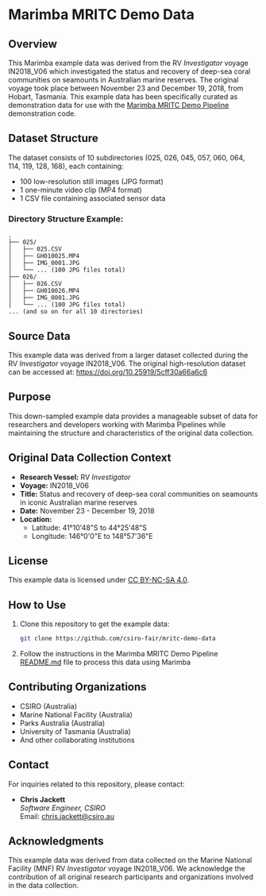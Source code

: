 # Marimba MRITC Demo Data

## Overview

This Marimba example data was derived from the RV _Investigator_ voyage IN2018_V06 which investigated the status and
recovery of deep-sea coral communities on seamounts in Australian marine reserves. The original voyage took place 
between November 23 and December 19, 2018, from Hobart, Tasmania. This example data has been specifically curated as 
demonstration data for use with the [Marimba MRITC Demo Pipeline](https://github.com/csiro-fair/mritc-demo-pipeline)
demonstration code.


## Dataset Structure

The dataset consists of 10 subdirectories (025, 026, 045, 057, 060, 064, 114, 119, 128, 168), each containing:
- 100 low-resolution still images (JPG format)
- 1 one-minute video clip (MP4 format)
- 1 CSV file containing associated sensor data


### Directory Structure Example:

```
.
├── 025/
│   ├── 025.CSV
│   ├── GH010025.MP4
│   ├── IMG_0001.JPG
│   └── ... (100 JPG files total)
├── 026/
│   ├── 026.CSV
│   ├── GH010026.MP4
│   ├── IMG_0001.JPG
│   └── ... (100 JPG files total)
... (and so on for all 10 directories)
```


## Source Data

This example data was derived from a larger dataset collected during the RV _Investigator_ voyage IN2018_V06. The
original high-resolution dataset can be accessed at: https://doi.org/10.25919/5cff30a66a6c6


## Purpose

This down-sampled example data provides a manageable subset of data for researchers and developers working with Marimba
Pipelines while maintaining the structure and characteristics of the original data collection.


## Original Data Collection Context

- **Research Vessel:** RV _Investigator_
- **Voyage:** IN2018_V06
- **Title:** Status and recovery of deep-sea coral communities on seamounts in iconic Australian marine reserves
- **Date:** November 23 - December 19, 2018
- **Location:** 
  - Latitude: 41°10'48"S to 44°25'48"S
  - Longitude: 146°0'0"E to 148°57'36"E


## License

This example data is licensed under [CC BY-NC-SA 4.0](license.txt).


## How to Use

1. Clone this repository to get the example data:
   ```bash
   git clone https://github.com/csiro-fair/mritc-demo-data
   ```
2. Follow the instructions in the Marimba MRITC Demo Pipeline
[README.md](https://github.com/csiro-fair/mritc-demo-pipeline/README.md) file to process this data using Marimba


## Contributing Organizations

- CSIRO (Australia)
- Marine National Facility (Australia)
- Parks Australia (Australia)
- University of Tasmania (Australia)
- And other collaborating institutions


## Contact

For inquiries related to this repository, please contact:

- **Chris Jackett**  
  *Software Engineer, CSIRO*  
  Email: [chris.jackett@csiro.au](mailto:chris.jackett@csiro.au)


## Acknowledgments

This example data was derived from data collected on the Marine National Facility (MNF) RV _Investigator_ voyage
IN2018_V06. We acknowledge the contribution of all original research participants and organizations involved in the data
collection.
